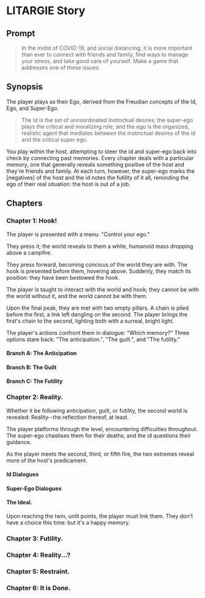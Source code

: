 # LITARGIE Story
## Prompt
> In the midst of COVID-19, and social distancing, it is more important than ever to connect with friends and family, find ways to manage your stress, and take good care of yourself. Make a game that addresses one of these issues.

## Synopsis
The player plays as their Ego, derived from the Freudian concepts of the Id, Ego, and Super-Ego.
> The Id is the set of uncoordinated instinctual desires; the super-ego plays the critical and moralizing role; and the ego is the organized, realistic agent that mediates between the instinctual desires of the id and the critical super ego.

You play within the host, attempting to steer the id and super-ego back into check by connecting past memories. Every chapter deals with a particular memory, one that generally reveals something positive of the host and they're friends and family. At each turn, however, the super-ego marks the [negatives] of the host and the id notes the futility of it all, reminding the ego of their real situation: the host is out of a job. 

## Chapters
### Chapter 1: Hook!
The player is presented with a menu: "Control your ego."

They press it; the world reveals to them a white, humanoid mass dropping above a campfire.

They press forward, becoming concious of the world they are with. The hook is presented before them, hovering above. Suddenly, they match its position: they have been bestowed the hook.

The player is taught to interact with the world and hook; they cannot be with the world without it, and the world cannot be with them. 

Upon the final peak, they are met with two empty pillars. A chain is piled before the first, a link left dangling on the second. The player brings the first's chain to the second, lighting both with a surreal, bright light. 

The player's actions confront them in dialogue: "Which memory?" Three options stare back: "The anticipation.", "The guilt.", and "The futility."

#### Branch A: The Anticipation

#### Branch B: The Guilt

#### Branch C: The Futility

### Chapter 2: Reality.
Whether it be following anticipation, guilt, or futility, the second world is revealed: Reality--the reflection thereof, at least. 

The player platforms through the level, encountering difficulties throughout. The super-ego chastises them for their deaths, and the id questions their guidance. 

As the player meets the second, third, or fifth fire, the two extremes reveal more of the host's predicament. 

#### Id Dialogues

#### Super-Ego Dialogues

#### The Ideal.
Upon reaching the twin, unlit points, the player must link them. They don't have a choice this time: but it's a happy memory.


### Chapter 3: Futility.

### Chapter 4: Reality...?

### Chapter 5: Restraint.

### Chapter 6: It is Done.